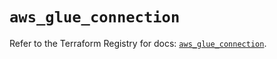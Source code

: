 # `aws_glue_connection`

Refer to the Terraform Registry for docs: [`aws_glue_connection`](https://registry.terraform.io/providers/hashicorp/aws/6.14.0/docs/resources/glue_connection).
